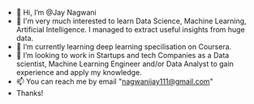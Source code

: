 - 👋 Hi, I’m @Jay Nagwani
- 👀 I'm very much interested to learn Data Science, Machine Learning, Artificial Intelligence. I managed to extract useful insights from huge data.
- 🌱 I’m currently learning deep learning specilisation on Coursera.
- 💞️ I’m looking to work in Startups and tech Companies as a Data scientist, Machine Learning Engineer and/or Data Analyst to gain experience and apply my knowledge. 
- 📫 You can reach me by email "nagwanijay111@gmail.com"
- Thanks!

<!---
JayNagwani2001/JayNagwani2001 is a ✨ special ✨ repository because its `README.md` (this file) appears on your GitHub profile.
You can click the Preview link to take a look at your changes.
--->
